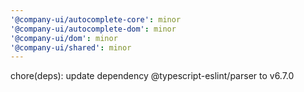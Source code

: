 ```yaml
---
'@company-ui/autocomplete-core': minor
'@company-ui/autocomplete-dom': minor
'@company-ui/dom': minor
'@company-ui/shared': minor
---
```


chore(deps): update dependency @typescript-eslint/parser to v6.7.0
